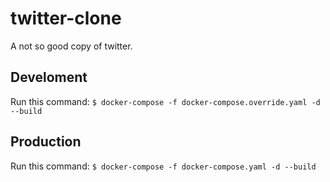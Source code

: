 # twitter-clone

A not so good copy of twitter.

## Develoment

Run this command: `$ docker-compose -f docker-compose.override.yaml -d --build`

## Production

Run this command: `$ docker-compose -f docker-compose.yaml -d --build`
